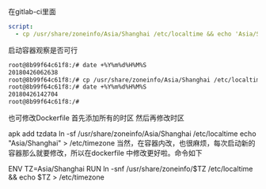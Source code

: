 在gitlab-ci里面
```yml
script:
  - cp /usr/share/zoneinfo/Asia/Shanghai /etc/localtime && echo 'Asia/Shanghai' >/etc/timezone
```

启动容器观察是否可行
```bash
root@8b99f64c61f8:/# date +%Y%m%d%H%M%S
20180426062638
root@8b99f64c61f8:/# cp /usr/share/zoneinfo/Asia/Shanghai /etc/localtime && echo 'Asia/Shanghai' >/etc/timezone
root@8b99f64c61f8:/# date +%Y%m%d%H%M%S
20180426142704
root@8b99f64c61f8:/# 
```


也可修改Dockerfile
首先添加所有的时区 
然后再修改时区

apk add tzdata 
ln -sf /usr/share/zoneinfo/Asia/Shanghai /etc/localtime 
echo "Asia/Shanghai" > /etc/timezone
当然，在容器内改，也很麻烦，每次启动新的容器那么就要修改，所以在dockerfile 中修改更好啦。命令如下

ENV TZ=Asia/Shanghai
RUN ln -snf /usr/share/zoneinfo/$TZ /etc/localtime && echo $TZ > /etc/timezone
